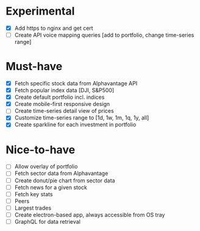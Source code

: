 # Experimental
- [x] Add https to nginx and get cert
- [ ] Create API voice mapping queries [add to portfolio, change time-series range]
# Must-have
- [x] Fetch specific stock data from Alphavantage API
- [x] Fetch popular index data [DJI, S&P500]
- [x] Create default portfolio incl. indices
- [x] Create mobile-first responsive design
- [ ] Create time-series detail view of prices
- [x] Customize time-series range to [1d, 1w, 1m, 1q, 1y, all]
- [x] Create sparkline for each investment in portfolio
# Nice-to-have
- [ ] Allow overlay of portfolio
- [ ] Fetch sector data from Alphavantage
- [ ] Create donut/pie chart from sector data
- [ ] Fetch news for a given stock
- [ ] Fetch key stats
- [ ] Peers
- [ ] Largest trades
- [ ] Create electron-based app, always accessible from OS tray
- [ ] GraphQL for data retrieval